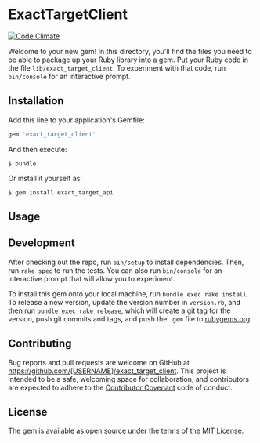 # ExactTargetClient

 [![Code Climate](https://codeclimate.com/github/flaviohenrique/exact_target_client/badges/gpa.svg)](https://codeclimate.com/github/flaviohenrique/exact_target_client)


Welcome to your new gem! In this directory, you'll find the files you need to be able to package up your Ruby library into a gem. Put your Ruby code in the file `lib/exact_target_client`. To experiment with that code, run `bin/console` for an interactive prompt.

## Installation

Add this line to your application's Gemfile:

```ruby
gem 'exact_target_client'
```

And then execute:

    $ bundle

Or install it yourself as:

    $ gem install exact_target_api

## Usage


## Development

After checking out the repo, run `bin/setup` to install dependencies. Then, run `rake spec` to run the tests. You can also run `bin/console` for an interactive prompt that will allow you to experiment.

To install this gem onto your local machine, run `bundle exec rake install`. To release a new version, update the version number in `version.rb`, and then run `bundle exec rake release`, which will create a git tag for the version, push git commits and tags, and push the `.gem` file to [rubygems.org](https://rubygems.org).

## Contributing

Bug reports and pull requests are welcome on GitHub at https://github.com/[USERNAME]/exact_target_client. This project is intended to be a safe, welcoming space for collaboration, and contributors are expected to adhere to the [Contributor Covenant](http://contributor-covenant.org) code of conduct.


## License

The gem is available as open source under the terms of the [MIT License](http://opensource.org/licenses/MIT).
